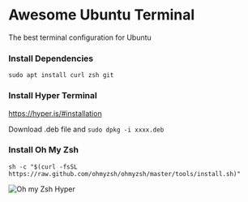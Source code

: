 # Awesome Ubuntu Terminal
The best terminal configuration for Ubuntu

### Install Dependencies
```sudo apt install curl zsh git```

### Install Hyper Terminal
https://hyper.is/#installation

Download .deb file and ```sudo dpkg -i xxxx.deb```

### Install Oh My Zsh

```sh -c "$(curl -fsSL https://raw.github.com/ohmyzsh/ohmyzsh/master/tools/install.sh)"```

![Oh my Zsh Hyper](docs/oh-my-zsh-hyper.png)
